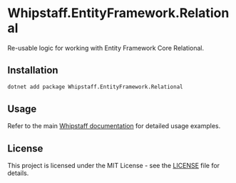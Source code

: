 # Whipstaff.EntityFramework.Relational

Re-usable logic for working with Entity Framework Core Relational.

## Installation

```bash
dotnet add package Whipstaff.EntityFramework.Relational
```

## Usage

Refer to the main [Whipstaff documentation](https://github.com/dpvreony/whipstaff) for detailed usage examples.

## License

This project is licensed under the MIT License - see the [LICENSE](https://github.com/dpvreony/whipstaff/blob/main/LICENSE) file for details.
